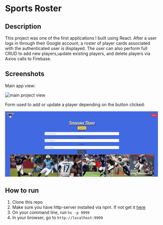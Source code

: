 # Sports Roster

## Description
This project was one of the first applications I built using React. After a user logs in through their Google account, a roster of player cards associated with the authenticated user is displayed. The user can also perform full CRUD to add new players,update existing players, and delete players via Axios calls to Firebase.

## Screenshots
Main app view:

![main project view](./screenshots/main-view.png)

Form used to add or update a player depending on the button clicked:

![player form screenshot](./screenshots/form.png)

## How to run
1. Clone this repo
1. Make sure you have http-server installed via npm. If not get it [here](https://www.npmjs.com/package/http-server)
1. On your command line, run `hs -p 9999`
1. In your browser, go to `http://localhost:9999`
